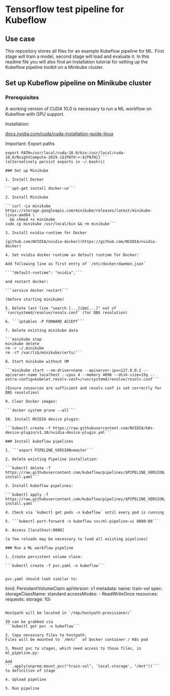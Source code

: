 # Tensorflow test pipeline for Kubeflow

## Use case

This repository stores all files for an example Kubeflow pipeline for ML. First stage will train a model, second stage will load and evaluate it. In this readme file you will also find an installation tutorial for setting up the Kubeflow pipeline toolkit on a Minikube cluster.

## Set up Kubeflow pipeline on Minikube cluster

### Prerequisites

A working version of CUDA 10.0 is necessary to run a ML workflow on Kubeflow with GPU support.

Installation:

[docs.nvidia.com/cuda/cuda-installation-guide-linux](https://docs.nvidia.com/cuda/cuda-installation-guide-linux/index.html)

Important: Export paths
```export LD_LIBRARY_PATH=/usr/local/cuda-10.0/lib64${LD_LIBRARY_PATH:+:${LD_LIBRARY_PATH}}
export PATH=/usr/local/cuda-10.0/bin:/usr/local/cuda-10.0/NsightCompute-2019.1${PATH:+:${PATH}}```
(alternatively persist exports in ~/.bashrc)

### Set up Minikube

1. Install Docker

```apt-get install docker-ce```

2. Install Minikube 

```curl -Lo minikube https://storage.googleapis.com/minikube/releases/latest/minikube-linux-amd64 \
  && chmod +x minikube
sudo cp minikube /usr/local/bin && rm minikube```

3. Install nvidia-runtime for Docker

[github.com/NVIDIA/nvidia-docker](https://github.com/NVIDIA/nvidia-docker)

4. Set nvidia docker runtime as default runtime for Docker:

Add following line as first entry of `/etc/docker/daemon.json`

```"default-runtime": "nvidia",```

and restart docker:

```service docker restart```

(before starting minikube)

5. Delete last line "search [...]ibm[...]" out of `run/systemd/resolve/resolv.conf` (for DNS resolution) 

6. ```iptables -P FORWARD ACCEPT```

7. Delete existing minikube data

```minikube stop
minikube delete
rm -r ~/.minikube
rm -rf /var/lib/minikube/certs/```

8. Start minikube without VM

```minikube start --vm-driver=none --apiserver-ips=127.0.0.1 --apiserver-name localhost --cpus 4 --memory 4096 --disk-size=15g --extra-config=kubelet.resolv-conf=/run/systemd/resolve/resolv.conf```

(Ensure resources are sufficient and resolv.conf is set correctly for DNS resolution)

9. Clear Docker images:

```docker system prune --all```

10. Install NVIDIA device plugin:

```kubectl create -f https://raw.githubusercontent.com/NVIDIA/k8s-device-plugin/v1.10/nvidia-device-plugin.yml```

### Install kubeflow pipelines

1. ```export PIPELINE_VERSION=master```

2. Delete existing Pipeline installation:

```kubectl delete -f https://raw.githubusercontent.com/kubeflow/pipelines/$PIPELINE_VERSION/manifests/namespaced-install.yaml```

3. Install kubeflow pipelines:

```kubectl apply -f https://raw.githubusercontent.com/kubeflow/pipelines/$PIPELINE_VERSION/manifests/namespaced-install.yaml```

4. Check via `kubectl get pods -n kubeflow` until every pod is running

5. ```kubectl port-forward -n kubeflow svc/ml-pipeline-ui 8080:80```

6. Access [localhost:8080]

(a few reloads may be necessary to load all existing pipelines)

### Run a ML workflow pipeline

1. Create persistent volume claim:

```kubectl create -f pvc.yaml -n kubeflow```


pvc.yaml should look similar to:

```
kind: PersistentVolumeClaim
apiVersion: v1
metadata:
  name: train-vol
spec:
  storageClassName: standard
  accessModes:
    - ReadWriteOnce
  resources:
    requests:
      storage: 1Gi
```

Hostpath will be located in `/tmp/hostpath-provisioner/`

ID can be grabbed via 
```kubectl get pvc -n kubeflow```

2. Copy necessary files to hostpath.
Files will be mounted to `/mnt/`  of Docker container / K8s pod

3. Mount pvc to stages, which need access to those files, in ml_pipeline.py:

Add
```.apply(onprem.mount_pvc("train-vol", 'local-storage', "/mnt"))```
to definition of stage

4. Upload pipeline

5. Run pipeline 




